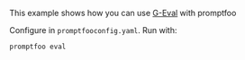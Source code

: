 This example shows how you can use [G-Eval](https://arxiv.org/abs/2303.16634) with promptfoo

Configure in `promptfooconfig.yaml`. Run with:

```
promptfoo eval
```
